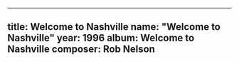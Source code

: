 
---
title: Welcome to Nashville
name: "Welcome to Nashville"
year:  1996
album: Welcome to Nashville
composer: Rob Nelson
---
